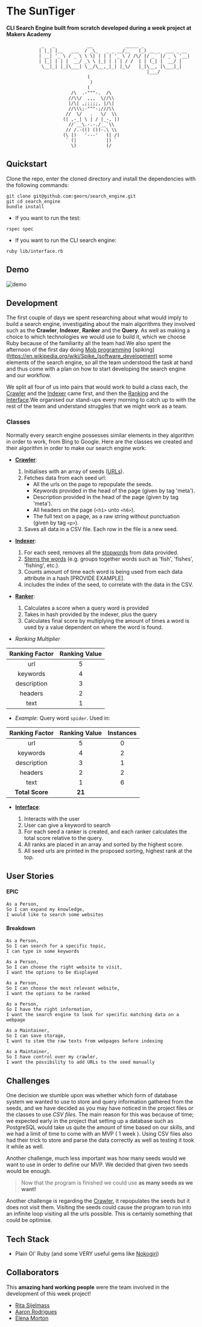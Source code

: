 # The SunTiger
**CLI Search Engine built from scratch developed during a week project at Makers Academy**

```
			 _   _            __            _____ _                 
			| |_| |__   ___  / _\_   _ _ __/__   (_) __ _  ___ _ __
			| __| '_ \ / _ \ \ \| | | | '_ \ / /\/ |/ _` |/ _ \ '__|
			| |_| | | |  __/ _\ \ |_| | | | / /  | | (_| |  __/ |   
			 \__|_| |_|\___| \__/\__,_|_| |_\/   |_|\__, |\___|_|   
			                                        |___/           
				              (
				               )
				              (
				        /\  .-"""-.  /\
				       //\\/  ,,,  \//\\
				       |/\| ,;;;;;, |/\|
				       //\\\;-"""-;///\\
				      //  \/   .   \/  \\
				     (| ,-_| \ | / |_-, |)
				       //`__\.-.-./__`\\
				      // /.-(() ())-.\ \\
				     (\ |)   '---'   (| /)
				      ` (|           |) `
				        \)           (/

```

## Quickstart

Clone the repo, enter the cloned directory and install the dependencies with the following commands:
```
git clone git@github.com:georn/search_engine.git
git cd search_engine
bundle install
```

- If you want to run the test:
```
rspec spec
```
- If you want to run the CLI search engine:
```
ruby lib/interface.rb
```
## Demo

![demo](https://media.giphy.com/media/xT1R9G558LIGdHO7Vm/giphy.gif)

## Development

The first couple of days we spent researching about what would imply to build a search engine, investigating about the main algorithms they involved such as the **Crawler**, **Indexer**, **Ranker** and the **Query**. As well as making a choice to which technologies we would use to build it, which we choose Ruby because of the familiarity all the team had.We also spent the afternoon of the first day doing [Mob programming](https://en.wikipedia.org/wiki/Mob_programming) [spiking](https://en.wikipedia.org/wiki/Spike_(software_development) some elements of the search engine, so all the team understood the task at hand and thus come with a plan on how to start developing the search engine and our workflow.

We split all four of us into pairs that would work to build a class each, the [Crawler](lib/crawler.rb) and the [Indexer](lib/indexer.rb) came first, and then the [Ranking](lib/ranking.rb) and the [Interface](lib/interface.rb).We organised our stand-ups every morning to catch up to with the rest of the team and understand struggles that we might work as a team.

### Classes
Normally every search engine possesses similar elements in they algorithm in order to work, from Bing to Google.
Here are the classes we created and their algorithm in order to make our search engine work:

- [**Crawler**](lib/crawler.rb):

	1. Initialises with an array of seeds ([URLs](https://en.wikipedia.org/wiki/URL)).
	2. Fetches data from each seed url:
		- All the urls on the page to repopulate the seeds.
		- Keywords provided in the head of the page (given by tag
	  'meta').
		- Description provided in the head of the page (given by tag
	  'meta').
		- All headers on the page (`<h1>` unto `<h6>`).
		- The full text on a page, as a raw string without
	  punctuation (given by tag `<p>`).
	3. Saves all data in a CSV file. Each row in the file is a new
  seed.


- [**Indexer**](lib/indexer.rb):

	1. For each seed, removes all the [stopwords](https://en.wikipedia.org/wiki/Stop_words) from data provided.
	2. [Stems the words](https://en.wikipedia.org/wiki/Word_stem) (e.g. groups together words such as 'fish',
  'fishes', 'fishing', etc.).
	3. Counts amount of time each word is being used from each data
  attribute in a hash [PROVIDE EXAMPLE].
	4. includes the index of the seed, to correlate with the data
  in the CSV.


- [**Ranker**](lib/ranking.rb):

	1. Calculates a score when a query word is provided
	2. Takes in hash provided by the indexer, plus the query
	3. Calculates final score by multiplying the amount of times a
  word is used by a value dependent on where the word is
found.


- *Ranking Multiplier*

| Ranking Factor | Ranking Value |
| :---: | :---: |
| url | 5
| keywords | 4
| description | 3
| headers | 2
| text | 1

- *Example:* Query word `spider`. Used in:

| Ranking Factor | Ranking Value | Instances |
| :---: | :---: | :---: |
| url | 5 | 0 |
| keywords | 4 | 2 |
| description | 3 | 1 |
| headers | 2 | 2 |
| text | 1 | 6 |
| **Total Score** | **21**

- [**Interface**](lib/interface.rb):

	1. Interacts with the user
	2. User can give a keyword to search
	3. For each seed a ranker is created, and each ranker calculates the total score relative to the query.
	4. All ranks are placed in an array and sorted by the highest score.
	5. All seed urls are printed in the proposed sorting, highest rank at the top.


## User Stories
#### EPIC
```
As a Person,
So I can expand my knowledge,
I would like to search some websites
```

#### Breakdown
```
As a Person,
So I can search for a specific topic,
I can type in some keywords
```

```
As a Person,
So I can choose the right website to visit,
I want the options to be displayed
```

```
As a Person,
So I can choose the most relevant website,
I want the options to be ranked
```

```
As a Person,
So I have the right information,
I want the search engine to look for specific matching data on a webpage
```

```
As a Maintainer,
So I can save storage,
I want to stem the raw texts from webpages before indexing
```

```
As a Maintainer,
So I have control over my crawler,
I want the possibility to add URLs to the seed manually
```

## Challenges

One decision we stumble upon was whether which form of database system we wanted to use to store and query information gathered from the seeds, and we have decided as you may have noticed in the project files or the classes to use *CSV files*. The main reason for this was because of time; we expected early in the project that setting up a database such as PostgreSQL would take us quite the amount of time based on our skills, and we had a limit of time to come with an MVP ( 1 week ). Using CSV files also had their trick to store and parse the data correctly as well as testing it took it while as well.

Another challenge, much less important was how many seeds would we want to use in order to define our MVP. We decided that given two seeds would be enough.

> Now that the program is finished we could use **as many seeds as we want!**

Another challenge is regarding the [Crawler](lib/crawler.rb), it repopulates the seeds but it does not visit them. Visiting the seeds could cause the program to run into an infinite loop visiting all the urls possible. This is certainly something that could be optimise.

## Tech Stack

- Plain Ol' Ruby (and some VERY useful gems like [Nokogiri](http://www.nokogiri.org/))

## Collaborators

This **amazing hard working people** were the team involved in the development of this week project!

- [Rita Sijelmass](https://github.com/RSijelmass)
- [Aaron Rodrigues](https://github.com/AaronRodrigues)
- [Elena Morton](https://github.com/elenamorton)
